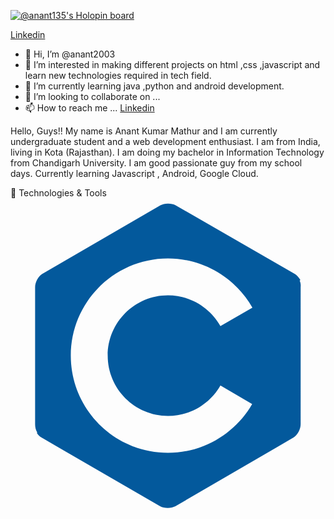 [![@anant135's Holopin board](https://holopin.io/api/user/board?user=anant135)](https://holopin.io/@anant135)

[Linkedin](https://linkedin.com/in/anant-kumar-mathur-0b0005202)

- 👋 Hi, I’m @anant2003
- 👀 I’m interested in making different projects on html ,css ,javascript and learn new technologies required in tech field.
- 🌱 I’m currently learning java ,python and android development. 
- 💞️ I’m looking to collaborate on ...
- 📫 How to reach me ...   [Linkedin](https://linkedin.com/in/anant-kumar-mathur-0b0005202)

<!---
anant2003/anant2003 is a ✨ special ✨ repository because its `README.md` (this file) appears on your GitHub profile.
You can click the Preview link to take a look at your changes.
--->

Hello, Guys!!
My name is Anant Kumar Mathur and I am currently undergraduate student  and a web development enthusiast. I am from India, living in Kota (Rajasthan). I am doing my bachelor in Information Technology from Chandigarh University. I am good passionate guy from my school days. Currently learning Javascript , Android, Google Cloud. 

🔧 Technologies & Tools
<svg xmlns="http://www.w3.org/2000/svg" viewBox="0 0 128 128"><path fill="#03599C" d="M117.5 33.5l.3-.2c-.6-1.1-1.5-2.1-2.4-2.6L67.1 2.9c-.8-.5-1.9-.7-3.1-.7-1.2 0-2.3.3-3.1.7l-48 27.9c-1.7 1-2.9 3.5-2.9 5.4v55.7c0 1.1.2 2.3.9 3.4l-.2.1c.5.8 1.2 1.5 1.9 1.9l48.2 27.9c.8.5 1.9.7 3.1.7 1.2 0 2.3-.3 3.1-.7l48-27.9c1.7-1 2.9-3.5 2.9-5.4V36.1c.1-.8 0-1.7-.4-2.6zM64 88.5c9.1 0 17.1-5 21.3-12.4l12.9 7.6c-6.8 11.8-19.6 19.8-34.2 19.8-21.8 0-39.5-17.7-39.5-39.5S42.2 24.5 64 24.5c14.7 0 27.5 8.1 34.3 20l-13 7.5C81.1 44.5 73.1 39.5 64 39.5c-13.5 0-24.5 11-24.5 24.5s11 24.5 24.5 24.5z"/></svg>






